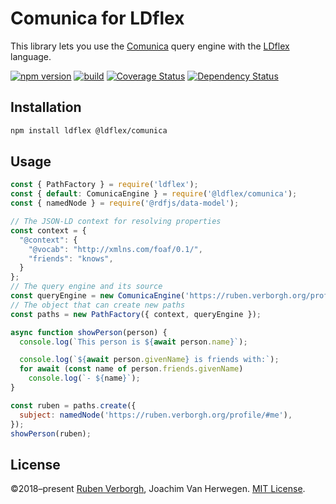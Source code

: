 # Comunica for LDflex
This library lets you use
the [Comunica](https://github.com/comunica/comunica/) query engine
with the [LDflex](https://github.com/LDflex/LDflex) language.

[![npm version](https://img.shields.io/npm/v/@ldflex/comunica.svg)](https://www.npmjs.com/package/@ldflex/comunica)
[![build](https://img.shields.io/github/workflow/status/LDflex/LDflex-Comunica/Push%20Checks)](https://github.com/LDflex/LDflex-Comunica/tree/master/)
[![Coverage Status](https://coveralls.io/repos/github/LDflex/LDflex-Comunica/badge.svg?branch=master)](https://coveralls.io/github/LDflex/LDflex-Comunica?branch=master)
[![Dependency Status](https://david-dm.org/LDflex/LDflex-Comunica.svg)](https://david-dm.org/LDflex/LDflex-Comunica)

## Installation
```bash
npm install ldflex @ldflex/comunica
```

## Usage
```JavaScript
const { PathFactory } = require('ldflex');
const { default: ComunicaEngine } = require('@ldflex/comunica');
const { namedNode } = require('@rdfjs/data-model');

// The JSON-LD context for resolving properties
const context = {
  "@context": {
    "@vocab": "http://xmlns.com/foaf/0.1/",
    "friends": "knows",
  }
};
// The query engine and its source
const queryEngine = new ComunicaEngine('https://ruben.verborgh.org/profile/');
// The object that can create new paths
const paths = new PathFactory({ context, queryEngine });

async function showPerson(person) {
  console.log(`This person is ${await person.name}`);

  console.log(`${await person.givenName} is friends with:`);
  for await (const name of person.friends.givenName)
    console.log(`- ${name}`);
}

const ruben = paths.create({
  subject: namedNode('https://ruben.verborgh.org/profile/#me'),
});
showPerson(ruben);
```

## License
©2018–present
[Ruben Verborgh](https://ruben.verborgh.org/),
Joachim Van Herwegen.
[MIT License](https://github.com/LDflex/LDflex-Comunica/blob/master/LICENSE.md).
